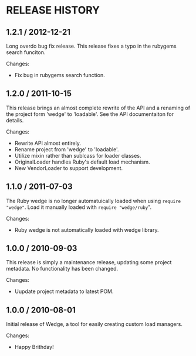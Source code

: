 # RELEASE HISTORY

## 1.2.1 / 2012-12-21

Long overdo bug fix release. This release fixes a typo in the
rubygems search funciton.

Changes:

* Fix bug in rubygems search function.


## 1.2.0 / 2011-10-15

This release brings an almost complete rewrite of the API and
a renaming of the project form 'wedge' to 'loadable'. See the
API documentaiton for details.

Changes:

* Rewrite API almost entirely.
* Rename project from 'wedge' to 'loadable'.
* Utilize mixin rather than sublcass for loader classes.
* OriginalLoader handles Ruby's default load mechanism.
* New VendorLoader to support development.


## 1.1.0 / 2011-07-03

The Ruby wedge is no longer automatuically loaded when using
`require "wedge"`. Load it manually loaded with `require "wedge/ruby`".

Changes:

* Ruby wedge is not automatically loaded with wedge library.


## 1.0.0 / 2010-09-03

This release is simply a maintenance release, updating some project metadata.
No functionality has been changed.

Changes:

* Uupdate project metadata to latest POM.


## 1.0.0 / 2010-08-01

Initial release of Wedge, a tool for easily creating custom
load managers.

Changes:

* Happy Brithday!

